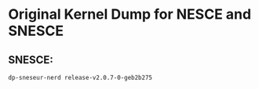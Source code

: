 # Original Kernel Dump for NESCE and SNESCE

## SNESCE:

```
dp-sneseur-nerd release-v2.0.7-0-geb2b275
```
